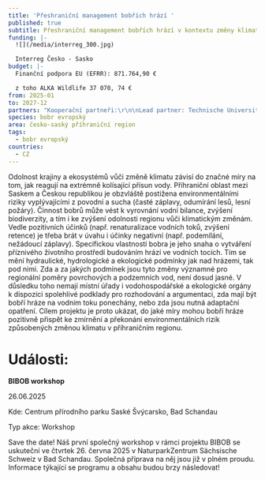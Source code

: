 ```yaml
---
title: 'Přeshraniční management bobřích hrází '
published: true
subtitle: Přeshraniční management bobřích hrází v kontextu změny klimatu
funding: |-
  ![](/media/interreg_300.jpg)

  Interreg Česko - Sasko
budget: |-
  Finanční podpora EU (EFRR): 871.764,90 €

  z toho ALKA Wildlife 37 070, 74 €
from: 2025-01
to: 2027-12
partners: "Kooperační partneři:\r\n\nLead partner: Technische Universität Dresden \r\n\n\r\n\nALKA Wildlife, o.p.s.\r\n\n\r\n\nLandschaftspflegeverband Sächsische Schweiz-Osterzgebirge e.V.\r\n\n\r\n\nČeská zemědělská univerzita v Praze\r\n\n\r\n\nČeské vysoké učení technické v Praze"
species: bobr evropský
area: česko-saský příhraniční region
tags:
  - bobr evropský
countries:
  - CZ
---
```

Odolnost krajiny a ekosystémů vůči změně klimatu závisí do značné míry na tom, jak reagují na extrémně kolísající přísun vody. Příhraniční oblast mezi Saskem a Českou republikou je obzvláště postižena environmentálními riziky vyplývajícími z povodní a sucha (časté záplavy, odumírání lesů, lesní požáry). Činnost bobrů může vést k vyrovnání vodní bilance, zvýšení biodiverzity, a tím i ke zvýšení odolnosti regionu vůči klimatickým změnám. Vedle pozitivních účinků (např. renaturalizace vodních toků, zvýšení retence) je třeba brát v úvahu i účinky negativní (např. podemílání, nežádoucí záplavy). Specifickou vlastností bobra je jeho snaha o vytváření příznivého životního prostředí budováním hrází ve vodních tocích. Tím se mění hydraulické, hydrologické a ekologické podmínky jak nad hrázemi, tak pod nimi. Zda a za jakých podmínek jsou tyto změny významné pro regionální poměry povrchových a podzemních vod, není dosud jasné. V důsledku toho nemají místní úřady i vodohospodářské a ekologické orgány k dispozici spolehlivé podklady pro rozhodování a argumentaci, zda mají být bobří hráze na vodním toku ponechány, nebo zda jsou nutná adaptační opatření. Cílem projektu je proto ukázat, do jaké míry mohou bobří hráze pozitivně přispět ke zmírnění a překonání environmentálních rizik způsobených změnou klimatu v příhraničním regionu.

# Události:

**BIBOB workshop**

26.06.2025 

Kde: Centrum přírodního parku Saské Švýcarsko, Bad Schandau

Typ akce: Workshop

Save the date! Náš první společný workshop v rámci projektu BIBOB se uskuteční ve čtvrtek 26. června 2025 v NaturparkZentrum Sächsische Schweiz v Bad Schandau. Společná příprava na něj jsou již v plném proudu. Informace týkající se programu a obsahu budou brzy následovat!
